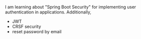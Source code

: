 I am learning about "Spring Boot Security" for implementing user authentication in applications. 
Additionally, 
- JWT
- CRSF security
- reset password by email

